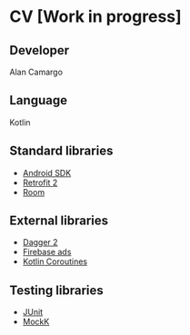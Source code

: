 # CV \[Work in progress]

## Developer
Alan Camargo

## Language
Kotlin

## Standard libraries
- [Android SDK](https://developer.android.com/docs/)
- [Retrofit 2](https://square.github.io/retrofit/)
- [Room](https://developer.android.com/topic/libraries/architecture/room)

## External libraries
- [Dagger 2](https://dagger.dev/)
- [Firebase ads](https://firebase.google.com/docs/admob/android/quick-start#integrate_firebase_and_the_mobile_ads_sdk)
- [Kotlin Coroutines](https://kotlinlang.org/docs/reference/coroutines-overview.html)

## Testing libraries
- [JUnit](https://junit.org/junit5/)
- [MockK](https://mockk.io/)

